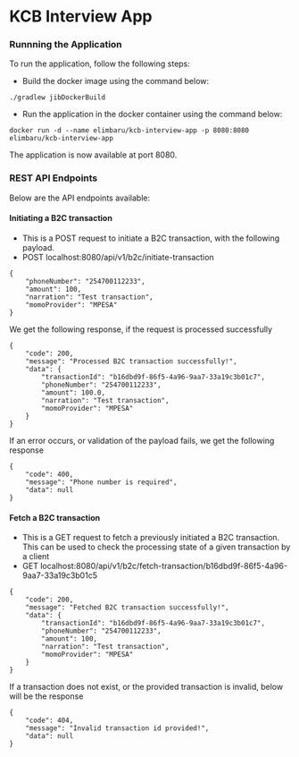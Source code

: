 # KCB Interview App

### Runnning the Application

To run the application, follow the following steps:

- Build the docker image using the command below:
```
./gradlew jibDockerBuild
```

- Run the application in the docker container using the command below:
```
docker run -d --name elimbaru/kcb-interview-app -p 8080:8080 elimbaru/kcb-interview-app
```
The application is now available at port 8080.


### REST API Endpoints
Below are the API endpoints available:

#### Initiating a B2C transaction
- This is a POST request to initiate a B2C transaction, with the following payload.
- POST localhost:8080/api/v1/b2c/initiate-transaction
```
{
    "phoneNumber": "254700112233",
    "amount": 100,
    "narration": "Test transaction",
    "momoProvider": "MPESA"
}
```

We get the following response, if the request is processed successfully
```
{
    "code": 200,
    "message": "Processed B2C transaction successfully!",
    "data": {
        "transactionId": "b16dbd9f-86f5-4a96-9aa7-33a19c3b01c7",
        "phoneNumber": "254700112233",
        "amount": 100.0,
        "narration": "Test transaction",
        "momoProvider": "MPESA"
    }
}
```

If an error occurs, or validation of the payload fails, we get the following response
```
{
    "code": 400,
    "message": "Phone number is required",
    "data": null
}
```

#### Fetch a B2C transaction
- This is a GET request to fetch a previously initiated a B2C transaction. This can be used to check the processing state of a given transaction by a client
- GET localhost:8080/api/v1/b2c/fetch-transaction/b16dbd9f-86f5-4a96-9aa7-33a19c3b01c5

```
{
    "code": 200,
    "message": "Fetched B2C transaction successfully!",
    "data": {
        "transactionId": "b16dbd9f-86f5-4a96-9aa7-33a19c3b01c7",
        "phoneNumber": "254700112233",
        "amount": 100,
        "narration": "Test transaction",
        "momoProvider": "MPESA"
    }
}
```


If a transaction does not exist, or the provided transaction is invalid, below will be the response
```
{
    "code": 404,
    "message": "Invalid transaction id provided!",
    "data": null
}
```

